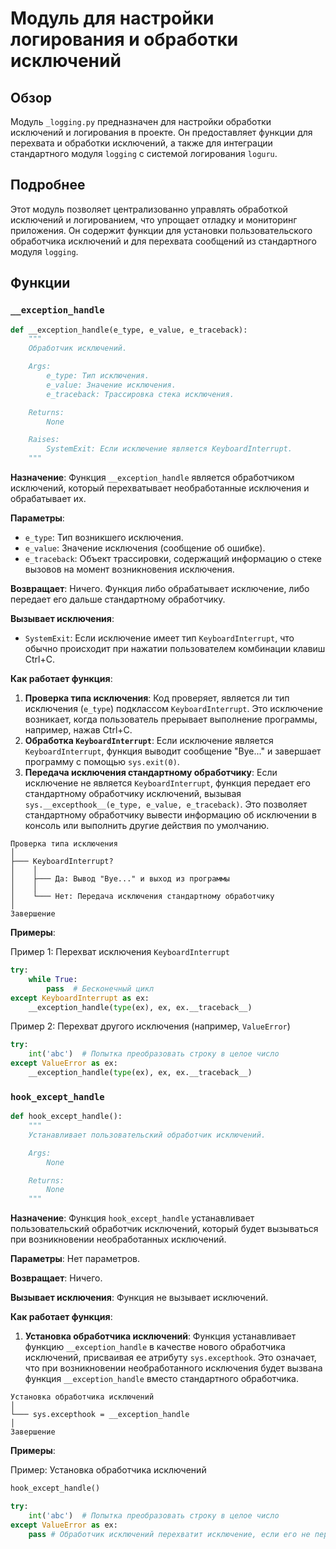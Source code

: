 # Модуль для настройки логирования и обработки исключений

## Обзор

Модуль `_logging.py` предназначен для настройки обработки исключений и логирования в проекте. Он предоставляет функции для перехвата и обработки исключений, а также для интеграции стандартного модуля `logging` с системой логирования `loguru`.

## Подробнее

Этот модуль позволяет централизованно управлять обработкой исключений и логированием, что упрощает отладку и мониторинг приложения. Он содержит функции для установки пользовательского обработчика исключений и для перехвата сообщений из стандартного модуля `logging`.

## Функции

### `__exception_handle`

```python
def __exception_handle(e_type, e_value, e_traceback):
    """
    Обработчик исключений.

    Args:
        e_type: Тип исключения.
        e_value: Значение исключения.
        e_traceback: Трассировка стека исключения.

    Returns:
        None

    Raises:
        SystemExit: Если исключение является KeyboardInterrupt.
    """
```

**Назначение**: Функция `__exception_handle` является обработчиком исключений, который перехватывает необработанные исключения и обрабатывает их.

**Параметры**:
- `e_type`: Тип возникшего исключения.
- `e_value`: Значение исключения (сообщение об ошибке).
- `e_traceback`: Объект трассировки, содержащий информацию о стеке вызовов на момент возникновения исключения.

**Возвращает**: Ничего. Функция либо обрабатывает исключение, либо передает его дальше стандартному обработчику.

**Вызывает исключения**:
- `SystemExit`: Если исключение имеет тип `KeyboardInterrupt`, что обычно происходит при нажатии пользователем комбинации клавиш Ctrl+C.

**Как работает функция**:
1. **Проверка типа исключения**: Код проверяет, является ли тип исключения (`e_type`) подклассом `KeyboardInterrupt`. Это исключение возникает, когда пользователь прерывает выполнение программы, например, нажав Ctrl+C.
2. **Обработка `KeyboardInterrupt`**: Если исключение является `KeyboardInterrupt`, функция выводит сообщение "Bye..." и завершает программу с помощью `sys.exit(0)`.
3. **Передача исключения стандартному обработчику**: Если исключение не является `KeyboardInterrupt`, функция передает его стандартному обработчику исключений, вызывая `sys.__excepthook__(e_type, e_value, e_traceback)`. Это позволяет стандартному обработчику вывести информацию об исключении в консоль или выполнить другие действия по умолчанию.

```
Проверка типа исключения
│
├─── KeyboardInterrupt?
│    │
│    ├─── Да: Вывод "Bye..." и выход из программы
│    │
│    └─── Нет: Передача исключения стандартному обработчику
│
Завершение
```

**Примеры**:

Пример 1: Перехват исключения `KeyboardInterrupt`

```python
try:
    while True:
        pass  # Бесконечный цикл
except KeyboardInterrupt as ex:
    __exception_handle(type(ex), ex, ex.__traceback__)
```

Пример 2: Перехват другого исключения (например, `ValueError`)

```python
try:
    int('abc')  # Попытка преобразовать строку в целое число
except ValueError as ex:
    __exception_handle(type(ex), ex, ex.__traceback__)
```

### `hook_except_handle`

```python
def hook_except_handle():
    """
    Устанавливает пользовательский обработчик исключений.

    Args:
        None

    Returns:
        None
    """
```

**Назначение**: Функция `hook_except_handle` устанавливает пользовательский обработчик исключений, который будет вызываться при возникновении необработанных исключений.

**Параметры**: Нет параметров.

**Возвращает**: Ничего.

**Вызывает исключения**: Функция не вызывает исключений.

**Как работает функция**:
1. **Установка обработчика исключений**: Функция устанавливает функцию `__exception_handle` в качестве нового обработчика исключений, присваивая ее атрибуту `sys.excepthook`. Это означает, что при возникновении необработанного исключения будет вызвана функция `__exception_handle` вместо стандартного обработчика.

```
Установка обработчика исключений
│
└─── sys.excepthook = __exception_handle
│
Завершение
```

**Примеры**:

Пример: Установка обработчика исключений

```python
hook_except_handle()

try:
    int('abc')  # Попытка преобразовать строку в целое число
except ValueError as ex:
    pass # Обработчик исключений перехватит исключение, если его не перехватить явно